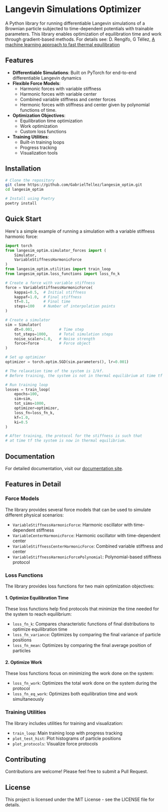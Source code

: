 # Langevin Simulations Optimizer

A Python library for running differentiable Langevin simulations of a Brownian
particle subjected to time-dependent potentials with trainable parameters. This
library enables optimization of equilibration time and work through
gradient-based methods. For details see:
D. Rengifo, G Téllez, [A machine learning approach to fast thermal equilibration](https://arxiv.org/abs/2504.08080)

## Features

- **Differentiable Simulations**: Built on PyTorch for end-to-end differentiable Langevin dynamics
- **Flexible Force Models**:
  - Harmonic forces with variable stiffness
  - Harmonic forces with variable center
  - Combined variable stiffness and center forces
  - Hermonic forces with stiffness and center given by polynomial functions of time.
- **Optimization Objectives**:
  - Equilibration time optimization
  - Work optimization
  - Custom loss functions
- **Training Utilities**:
  - Built-in training loops
  - Progress tracking
  - Visualization tools

## Installation

```bash
# Clone the repository
git clone https://github.com/GabrielTellez/langesim_optim.git
cd langesim_optim

# Install using Poetry
poetry install
```

## Quick Start

Here's a simple example of running a simulation with a variable stiffness harmonic force:

```python
import torch
from langesim_optim.simulator_forces import (
    Simulator,
    VariableStiffnessHarmonicForce
)
from langesim_optim.utilities import train_loop
from langesim_optim.loss_functions import loss_fn_k

# Create a force with variable stiffness
force = VariableStiffnessHarmonicForce(
    kappai=0.5,  # Initial stiffness
    kappaf=1.0,  # Final stiffness
    tf=0.1,      # Final time
    steps=100    # Number of interpolation points
)

# Create a simulator
sim = Simulator(
    dt=0.001,           # Time step
    tot_steps=1000,     # Total simulation steps
    noise_scaler=1.0,   # Noise strength
    force=force         # Force object
)

# Set up optimizer
optimizer = torch.optim.SGD(sim.parameters(), lr=0.001)

# The relaxation time of the system is 1/kf. 
# Before training, the system is not in thermal equilibrium at time tf

# Run training loop
losses = train_loop(
    epochs=100,
    sim=sim,
    tot_sims=1000,
    optimizer=optimizer,
    loss_fn=loss_fn_k,
    kf=1.0,
    ki=0.5
)

# After training, the protocol for the stiffness is such that 
# at time tf the system is now in thermal equilibrium.

```

## Documentation

For detailed documentation, visit our [documentation site](https://gabrieltellez.github.io/langesim_optim/).

## Features in Detail

### Force Models

The library provides several force models that can be used to simulate different physical scenarios:

- `VariableStiffnessHarmonicForce`: Harmonic oscillator with time-dependent stiffness
- `VariableCenterHarmonicForce`: Harmonic oscillator with time-dependent center
- `VariableStiffnessCenterHarmonicForce`: Combined variable stiffness and center
- `VariableStiffnessHarmonicForcePolynomial`: Polynomial-based stiffness protocol

### Loss Functions

The library provides loss functions for two main optimization objectives:

#### 1. Optimize Equilibration Time
These loss functions help find protocols that minimize the time needed for the system to reach equilibrium:

- `loss_fn_k`: Compares characteristic functions of final distributions to optimize equilibration time
- `loss_fn_variance`: Optimizes by comparing the final variance of particle positions
- `loss_fn_mean`: Optimizes by comparing the final average position of particles

#### 2. Optimize Work
These loss functions focus on minimizing the work done on the system:

- `loss_fn_work`: Optimizes the total work done on the system during the protocol
- `loss_fn_eq_work`: Optimizes both equilibration time and work simultaneously

### Training Utilities

The library includes utilities for training and visualization:

- `train_loop`: Main training loop with progress tracking
- `plot_test_hist`: Plot histograms of particle positions
- `plot_protocols`: Visualize force protocols

## Contributing

Contributions are welcome! Please feel free to submit a Pull Request.

## License

This project is licensed under the MIT License - see the LICENSE file for details.
